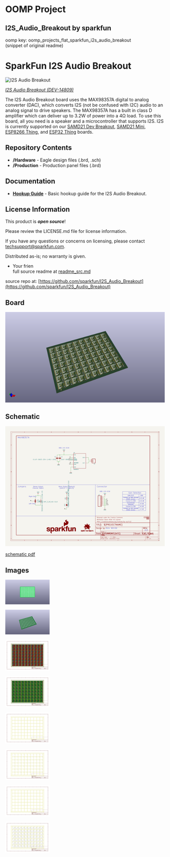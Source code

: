 # OOMP Project  
## I2S_Audio_Breakout  by sparkfun  
  
oomp key: oomp_projects_flat_sparkfun_i2s_audio_breakout  
(snippet of original readme)  
  
SparkFun I2S Audio Breakout  
========================================  
  
![I2S Audio Breakout](https://cdn.sparkfun.com/assets/parts/1/3/0/7/6/14809-SparkFun_I2S_Audio_Breakout-01.jpg)  
  
[*I2S Audio Breakout (DEV-14809)*](https://www.sparkfun.com/products/14809)  
  
The I2S Audio Breakout board uses the MAX98357A digital to analog converter (DAC), which converts I2S (not be confused with I2C) audio to an analog signal to drive speakers. The MAX98357A has a built in class D amplifier which can deliver up to 3.2W of power into a 4Ω load. To use this board, all you need is a speaker and a microcontroller that supports I2S. I2S is currently supported on our [SAMD21 Dev Breakout](https://www.sparkfun.com/products/13672), [SAMD21 Mini](https://www.sparkfun.com/products/13664), [ESP8266 Thing](https://www.sparkfun.com/products/13231), and [ESP32 Thing](https://www.sparkfun.com/products/13907) boards.  
  
Repository Contents  
-------------------  
  
* **/Hardware** - Eagle design files (.brd, .sch)  
* **/Production** - Production panel files (.brd)  
  
Documentation  
--------------  
* **[Hookup Guide](https://learn.sparkfun.com/tutorials/i2s-audio-breakout-hookup-guide)** - Basic hookup guide for the I2S Audio Breakout.  
  
License Information  
-------------------  
  
This product is _**open source**_!   
  
Please review the LICENSE.md file for license information.   
  
If you have any questions or concerns on licensing, please contact techsupport@sparkfun.com.  
  
Distributed as-is; no warranty is given.  
  
- Your frien  
  full source readme at [readme_src.md](readme_src.md)  
  
source repo at: [https://github.com/sparkfun/I2S_Audio_Breakout](https://github.com/sparkfun/I2S_Audio_Breakout)  
## Board  
  
[![working_3d.png](working_3d_600.png)](working_3d.png)  
## Schematic  
  
[![working_schematic.png](working_schematic_600.png)](working_schematic.png)  
  
[schematic pdf](working_schematic.pdf)  
## Images  
  
[![working_3D_bottom.png](working_3D_bottom_140.png)](working_3D_bottom.png)  
  
[![working_3D_top.png](working_3D_top_140.png)](working_3D_top.png)  
  
[![working_assembly_page_01.png](working_assembly_page_01_140.png)](working_assembly_page_01.png)  
  
[![working_assembly_page_02.png](working_assembly_page_02_140.png)](working_assembly_page_02.png)  
  
[![working_assembly_page_03.png](working_assembly_page_03_140.png)](working_assembly_page_03.png)  
  
[![working_assembly_page_04.png](working_assembly_page_04_140.png)](working_assembly_page_04.png)  
  
[![working_assembly_page_05.png](working_assembly_page_05_140.png)](working_assembly_page_05.png)  
  
[![working_assembly_page_06.png](working_assembly_page_06_140.png)](working_assembly_page_06.png)  
